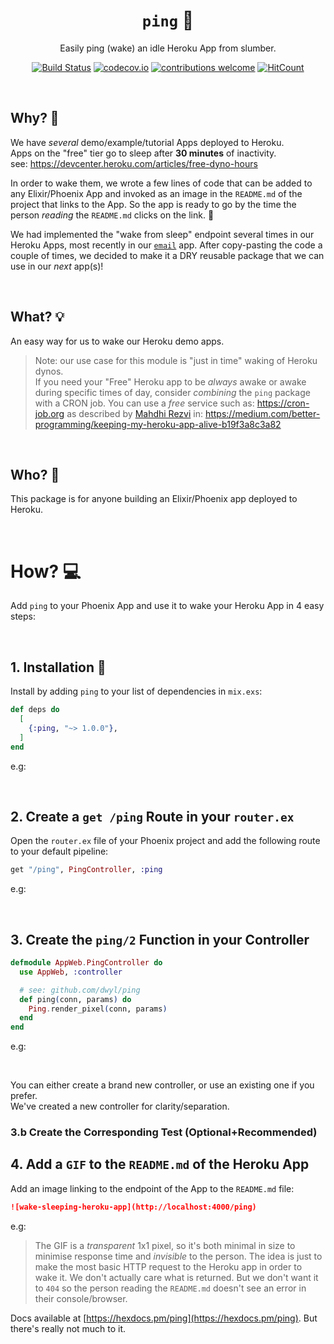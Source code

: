 <div align="center">

# `ping` 🏓

Easily ping (wake) an idle Heroku App from slumber.

[![Build Status](https://img.shields.io/travis/dwyl/ping/master.svg?style=flat-square)](https://travis-ci.org/dwyl/ping)
[![codecov.io](https://img.shields.io/codecov/c/github/dwyl/ping/master.svg?style=flat-square)](http://codecov.io/github/dwyl/ping?branch=master)
[![contributions welcome](https://img.shields.io/badge/contributions-welcome-brightgreen.svg?style=flat-square)](https://github.com/dwyl/ping/issues)
[![HitCount](http://hits.dwyl.io/dwyl/ping.svg)](https://github.com/dwyl/ping)

</div>

<br />

## Why? 🤷

We have _several_ demo/example/tutorial Apps deployed to Heroku. <br />
Apps on the "free" tier
go to sleep after **30 minutes** of inactivity. <br />
see: https://devcenter.heroku.com/articles/free-dyno-hours

In order to wake them,
we wrote a few lines of code that can be added to any
Elixir/Phoenix App and invoked as an image
in the `README.md` of the project that links to the App.
So the app is ready to go by the time the person
_reading_ the `README.md` clicks on the link. 🔗

We had implemented the "wake from sleep" endpoint
several times in our Heroku Apps,
most recently in our
[`email`](https://github.com/dwyl/email/blob/b4c2c4f4d96773c326cf3fa8cd4838973c9a78f5/lib/app_web/controllers/sent_controller.ex#L113-L170)
app.
After copy-pasting the code a couple of times,
we decided to make it a DRY reusable package
that we can use in our _next_ app(s)!

<br />

## What? 💡

An easy way for us to wake our Heroku demo apps.


> Note: our use case for this module is "just in time" waking of Heroku dynos. <br />
If you need your "Free" Heroku app to be _always_ awake
or awake during specific times of day,
consider _combining_ the `ping` package with a CRON job.
You can use a _free_ service such as: https://cron-job.org
as described by [Mahdhi Rezvi](https://github.com/Mahdhir) in:
https://medium.com/better-programming/keeping-my-heroku-app-alive-b19f3a8c3a82

<br />

## Who? 👤

This package is for anyone building
an Elixir/Phoenix app deployed to Heroku.

<br />

# How? 💻

Add `ping` to your Phoenix App
and use it to wake your Heroku App in 4 easy steps:

<br />

## 1. Installation 📝

Install by adding `ping` to your list of dependencies in `mix.exs`:

```elixir
def deps do
  [
    {:ping, "~> 1.0.0"},
  ]
end
```

e.g:
[]()

<br />

## 2. Create a `get /ping` Route in your `router.ex`

Open the `router.ex` file of your Phoenix project
and add the following route to your default pipeline:

```elixir
get "/ping", PingController, :ping
```

e.g:
[]()

<br />

## 3. Create the `ping/2` Function in your Controller

```elixir
defmodule AppWeb.PingController do
  use AppWeb, :controller

  # see: github.com/dwyl/ping
  def ping(conn, params) do
    Ping.render_pixel(conn, params)
  end
end
```

e.g:
[]()

<br />

You can either create a brand new controller,
or use an existing one if you prefer. <br />
We've created a new controller for clarity/separation.


### 3.b Create the Corresponding Test (Optional+Recommended)


## 4. Add a `GIF` to the `README.md` of the Heroku App

Add an image linking to the endpoint of the App
to the `README.md` file:

```md
![wake-sleeping-heroku-app](http://localhost:4000/ping)
```

e.g:
[]()


> The GIF is a _transparent_ 1x1 pixel,
so it's both minimal in size
to minimise response time
and _invisible_ to the person.
The idea is just to make the most basic HTTP request
to the Heroku app in order to wake it.
We don't actually care what is returned.
But we don't want it to `404`
so the person reading the `README.md`
doesn't see an error in their console/browser.





Docs available at
[https://hexdocs.pm/ping](https://hexdocs.pm/ping).
But there's really not much to it.
